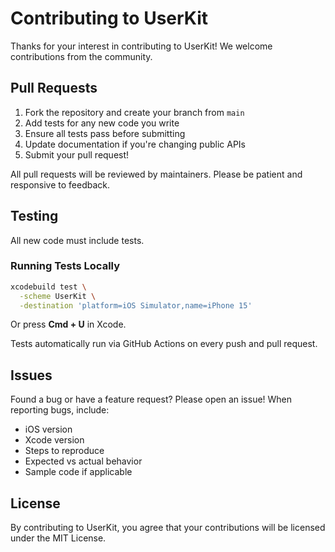 # Contributing to UserKit

Thanks for your interest in contributing to UserKit! We welcome contributions from the community.

## Pull Requests

1. Fork the repository and create your branch from `main`
2. Add tests for any new code you write
3. Ensure all tests pass before submitting
4. Update documentation if you're changing public APIs
5. Submit your pull request!

All pull requests will be reviewed by maintainers. Please be patient and responsive to feedback.

## Testing

All new code must include tests.

### Running Tests Locally

```bash
xcodebuild test \
  -scheme UserKit \
  -destination 'platform=iOS Simulator,name=iPhone 15'
```

Or press **Cmd + U** in Xcode.

Tests automatically run via GitHub Actions on every push and pull request.

## Issues

Found a bug or have a feature request? Please open an issue! When reporting bugs, include:

- iOS version
- Xcode version
- Steps to reproduce
- Expected vs actual behavior
- Sample code if applicable

## License

By contributing to UserKit, you agree that your contributions will be licensed under the MIT License.
